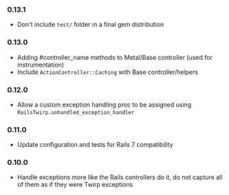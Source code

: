 ### 0.13.1
* Don't include `test/` folder in a final gem distribution

### 0.13.0
* Adding #controller_name methods to Metal/Base controller (used for instrumentation)
* Include `ActionController::Caching` with Base controller/helpers


### 0.12.0

* Allow a custom exception handling proc to be assigned using `RailsTwirp.unhandled_exception_handler`

### 0.11.0

* Update configuration and tests for Rails 7 compatibility

### 0.10.0

* Handle exceptions more like the Rails controllers do it, do not capture all of them as if they were Twirp exceptions
